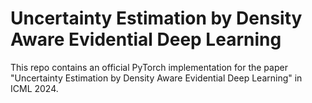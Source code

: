 # Uncertainty Estimation by Density Aware Evidential Deep Learning
This repo contains an official PyTorch implementation for the paper "Uncertainty Estimation by Density Aware Evidential Deep Learning" in ICML 2024.
